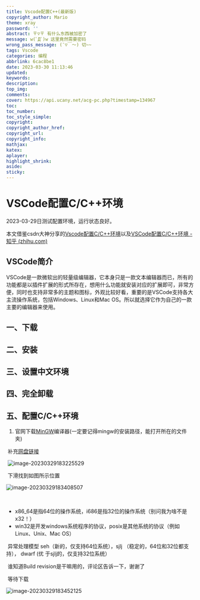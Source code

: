 ```yaml
---
title: Vscode配置C++(最新版)
copyright_author: Mario
theme: xray
password: ''
abstract: 〒▽〒 有什么东西被加密了
message: w(ﾟДﾟ)w 这里竟然需要密码
wrong_pass_message: (ˉ▽￣～) 切~~
tags: Vscode
categories: 编程
abbrlink: 6cac8be1
date: 2023-03-30 11:13:46
updated:
keywords:
description:
top_img:
comments:
cover: https://api.ucany.net/acg-pc.php?timestamp=134967
toc:
toc_number:
toc_style_simple:
copyright:
copyright_author_href:
copyright_url:
copyright_info:
mathjax:
katex:
aplayer:
highlight_shrink:
aside:
sticky:
---
```


# 							VSCode配置C/C++环境

2023-03-29日测试配置环境，运行状态良好。

本文借鉴csdn大神分享的[Vscode配置C/C++环境](https://blog.csdn.net/Hudiscount/article/details/120209994)以及[VSCode配置C/C++环境 - 知乎 (zhihu.com)](https://zhuanlan.zhihu.com/p/87864677)

## VSCode简介

VSCode是一款微软出的轻量级编辑器，它本身只是一款文本编辑器而已，所有的功能都是以插件扩展的形式所存在，想用什么功能就安装对应的扩展即可，非常方便，同时也支持非常多的主题和图标，外观比较好看，重要的是VSCode支持各大主流操作系统，包括Windows、Linux和Mac OS。所以就选择它作为自己的一款主要的编辑器来使用。

## 一、下载

## 二、安装

## 三、设置中文环境

## 四、完全卸载

## 五、配置C/C++环境

1. 官网下载[MinGW](https://sourceforge.net/projects/mingw-w64/files/mingw-w64/)编译器(一定要记得mingw的安装路径，能打开所在的文件夹)

​	补充[网盘链接](https://www.123pan.com/s/oDqA-LHSyh.html)

​	![image-20230329183225529](https://obsidian-1306832247.cos.ap-nanjing.myqcloud.com/blog/202303301114348.png)

​	下滑找到如图所示位置

![image-20230329183408507](https://obsidian-1306832247.cos.ap-nanjing.myqcloud.com/blog/202303301114282.png)

​	

- x86_64是指64位的操作系统，i686是指32位的操作系统（别问我为啥不是x32！）
- win32是开发windows系统程序的协议，posix是其他系统的协议（例如Linux、Unix、Mac OS）

​		异常处理模型 seh（新的，仅支持64位系统），sjlj （稳定的，64位和32位都支持），  dwarf (优		于sjlj的，仅支持32位系统）

​	谁知道Build revision是干嘛用的，评论区告诉一下，谢谢了

​	等待下载

![image-20230329183452125](https://obsidian-1306832247.cos.ap-nanjing.myqcloud.com/blog/202303301114633.png)

​	
